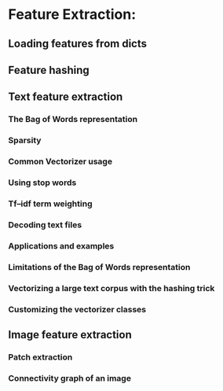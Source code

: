 # Feature Extraction:
## Loading features from dicts
## Feature hashing
## Text feature extraction
### The Bag of Words representation
### Sparsity
### Common Vectorizer usage
### Using stop words
### Tf–idf term weighting
### Decoding text files
### Applications and examples
### Limitations of the Bag of Words representation
### Vectorizing a large text corpus with the hashing trick
### Customizing the vectorizer classes
## Image feature extraction
### Patch extraction
### Connectivity graph of an image


